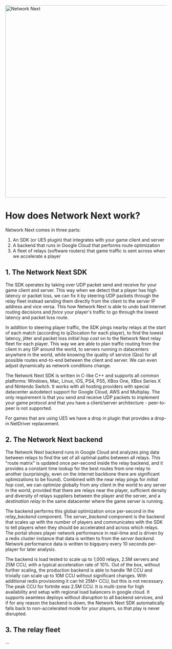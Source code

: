 <img src="https://static.wixstatic.com/media/799fd4_0512b6edaeea4017a35613b4c0e9fc0b~mv2.jpg/v1/fill/w_1200,h_140,al_c,q_80,usm_0.66_1.00_0.01/networknext_logo_colour_black_RGB_tightc.jpg" alt="Network Next" width="600"/>

<br>

# How does Network Next work?

Network Next comes in three parts:

1. An SDK (or UE5 plugin) that integrates with your game client and server
2. A backend that runs in Google Cloud that performs route optimization
3. A fleet of relays (software routers) that game traffic is sent across when we accelerate a player

## 1. The Network Next SDK

The SDK operates by taking over UDP packet send and receive for your game client and server. This way when we detect that a player has high latency or packet loss, we can fix it by steering UDP packets through the relay fleet instead sending them directly from the client to the server IP address and vice versa. This how Network Next is able to _undo_ bad Internet routing decisions and *force* your player's traffic to go through the lowest latency and packet loss route.

In addition to steering player traffic, the SDK pings nearby relays at the start of each match (according to ip2location for each player), to find the lowest latency, jitter and packet loss _initial hop cost_ on to the Network Next relay fleet for each player. This way we are able to plan traffic routing from the client in any ISP around the world, to servers running in datacenters anywhere in the world, while knowing the quality of service (Qos) for all possible routes end-to-end between the client and server. We can even adjust dynamically as network conditions change.

The Network Next SDK is written in C-like C++ and supports all common platforms: Windows, Mac, Linux, iOS, PS4, PS5, XBox One, XBox Series X and Nintendo Switch. It works with all hosting providers with special datacenter autodetect support for Google Cloud, AWS and Multiplay. The only requirement is that you send and receive UDP packets to implement your game protocol and that you have a client/server architecture - peer-to-peer is not supported.

For games that are using UE5 we have a drop in plugin that provides a drop-in NetDriver replacement.

## 2. The Network Next backend

The Network Next backend runs in Google Cloud and analyzes ping data between relays to find the set of all optimal paths between all relays. This "route matrix" is updated once per-second inside the relay backend, and it provides a constant time lookup for the best routes from one relay to another (surprisingly, even on the internet backbone there are significant optimizations to be found). Combined with the near relay pings for _initial hop_ cost, we can optimize globally from any client in the world to any server in the world, provided that there are relays near the player, sufficient density and diversity of relays suppliers between the player and the server, and a _destination relay_ in the same datacenter where the game server is running.

The backend performs this global optimization once per-second in the _relay_backend_ component. The _server_backend_ component is the backend that scales up with the number of players and communicates with the SDK to tell players when they should be accelerated and across which relays. The portal shows player network performance in real-time and is driven by a redis cluster instance that data is written to from the _server backend_. Network performance data is written to bigquery every 10 seconds per-player for later analysis.

The backend is load tested to scale up to 1,000 relays, 2.5M servers and 25M CCU, with a typical acceleration rate of 10%. Out of the box, without further scaling, the production backend is able to handle 1M CCU and trivially can scale up to 10M CCU without significant changes. With additional redis provisioning it can hit 25M+ CCU, but this is not necessary. The peak CCU for fortnite was 2.5M CCU. It is multi-zone for high availability and setup with regional load balancers in google cloud. It supports seamless deploys without disruption to all backend services, and if for any reason the backend is down, the Network Next SDK automatically falls back to non-accelerated mode for your players, so that play is never disrupted.

## 3. The relay fleet

...
